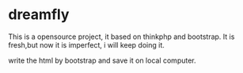 # dreamfly
This is a opensource project, it based on thinkphp and bootstrap.
It is fresh,but now it is imperfect, i will keep doing it.

write the html by bootstrap and save it on local computer.

